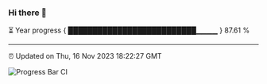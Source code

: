 ### Hi there 👋

⏳ Year progress { ██████████████████████████▁▁▁▁ } 87.61 %

---

⏰ Updated on Thu, 16 Nov 2023 18:22:27 GMT

![Progress Bar CI](https://github.com/ZhaoGui/ZhaoGui/workflows/Progress%20Bar%20CI/badge.svg)
